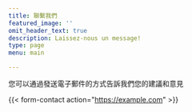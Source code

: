 ```yaml
---
title: 聯繫我們
featured_image: ''
omit_header_text: true
description: Laissez-nous un message!
type: page
menu: main

---
```

您可以通過發送電子郵件的方式告訴我們您的建議和意見

{{< form-contact action="https://example.com"  >}}
